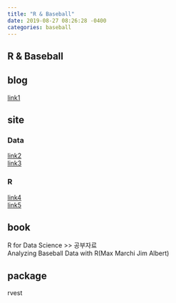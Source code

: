 ```yaml
---
title: "R & Baseball"
date: 2019-08-27 08:26:28 -0400
categories: baseball
---
```


R & Baseball
---

## blog
[link1]

## site
### Data
[link2]  
[link3]
### R
[link4]  
[link5]
## book
R for Data Science >> 공부자료  
Analyzing  Baseball Data  with R(Max Marchi Jim Albert)

## package
rvest

[link1]: https://cinema4dr12.tistory.com/1061?category=675738
[link2]: https://www.retrosheet.org/gamelogs/index.html
[link3]: https://tht.fangraphs.com/tht-live/importing-data-into-r/
[link4]: https://r4ds.had.co.nz/
[link5]: https://github.com/hadley/r4ds
